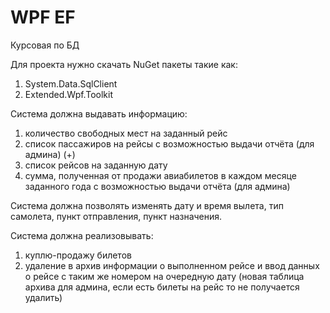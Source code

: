 # WPF EF
Курсовая по БД

Для проекта нужно скачать NuGet пакеты такие как:
1) System.Data.SqlClient
2) Extended.Wpf.Toolkit

Система должна выдавать информацию:
1) количество свободных мест на заданный рейс 
2) список пассажиров на рейсы с возможностью выдачи отчёта (для админа) (+)
3) список рейсов на заданную дату
4) сумма, полученная от продажи авиабилетов в каждом месяце заданного года с возможностью выдачи отчёта (для админа)

Система должна позволять изменять дату и время вылета, тип самолета, пункт отправления, пункт назначения.

Система должна реализовывать:
1) куплю-продажу билетов
2) удаление в архив информации о выполненном рейсе и ввод данных о рейсе с таким же номером на очередную дату (новая таблица архива для админа, если есть билеты на рейс то не получается удалить)
